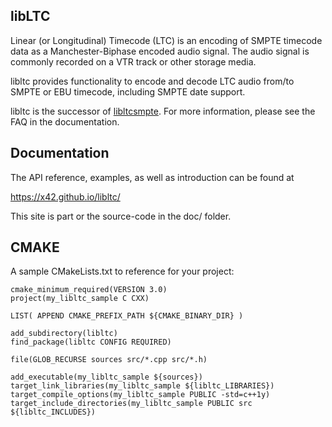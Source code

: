 libLTC
------

Linear (or Longitudinal) Timecode (LTC) is an encoding of SMPTE timecode data
as a Manchester-Biphase encoded audio signal.
The audio signal is commonly recorded on a VTR track or other storage media.

libltc provides functionality to encode and decode LTC audio from/to
SMPTE or EBU timecode, including SMPTE date support.

libltc is the successor of [libltcsmpte](https://sourceforge.net/projects/ltcsmpte/).
For more information, please see the FAQ in the documentation.

Documentation
-------------

The API reference, examples, as well as introduction can be found at

https://x42.github.io/libltc/

This site is part or the source-code in the doc/ folder.

CMAKE
-----

A sample CMakeLists.txt to reference for your project:

	cmake_minimum_required(VERSION 3.0)
	project(my_libltc_sample C CXX)

	LIST( APPEND CMAKE_PREFIX_PATH ${CMAKE_BINARY_DIR} )

	add_subdirectory(libltc)
	find_package(libltc CONFIG REQUIRED)

	file(GLOB_RECURSE sources src/*.cpp src/*.h)

	add_executable(my_libltc_sample ${sources})
	target_link_libraries(my_libltc_sample ${libltc_LIBRARIES})
	target_compile_options(my_libltc_sample PUBLIC -std=c++1y)
	target_include_directories(my_libltc_sample PUBLIC src ${libltc_INCLUDES})

